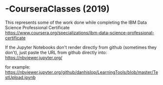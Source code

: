 # -CourseraClasses (2019)
This represents some of the work done while completing the IBM Data Science Professional Certificate
https://www.coursera.org/specializations/ibm-data-science-professional-certificate


If the Jupyter Notebooks don't render directly from github (sometimes they don't), 
just paste the URL from github directly into: https://nbviewer.jupyter.org/

for example: 
https://nbviewer.jupyter.org/github/danhislop/LearningTools/blob/master/TestUpload.ipynb

